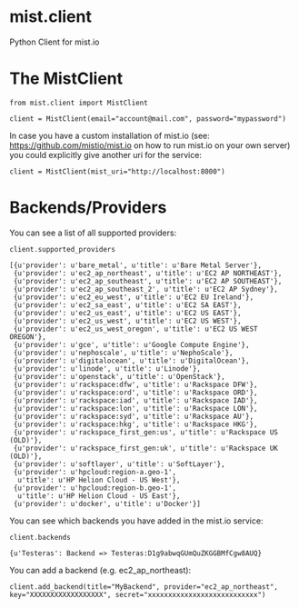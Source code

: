mist.client
===========

Python Client for mist.io

The MistClient
===========

```
from mist.client import MistClient

client = MistClient(email="account@mail.com", password="mypassword")
```

In case you have a custom installation of mist.io (see: https://github.com/mistio/mist.io on how to run mist.io on your own server) you could explicitly give another uri for the service:

```
client = MistClient(mist_uri="http://localhost:8000")
```

Backends/Providers
==================
You can see a list of all supported providers:

```
client.supported_providers

[{u'provider': u'bare_metal', u'title': u'Bare Metal Server'},
 {u'provider': u'ec2_ap_northeast', u'title': u'EC2 AP NORTHEAST'},
 {u'provider': u'ec2_ap_southeast', u'title': u'EC2 AP SOUTHEAST'},
 {u'provider': u'ec2_ap_southeast_2', u'title': u'EC2 AP Sydney'},
 {u'provider': u'ec2_eu_west', u'title': u'EC2 EU Ireland'},
 {u'provider': u'ec2_sa_east', u'title': u'EC2 SA EAST'},
 {u'provider': u'ec2_us_east', u'title': u'EC2 US EAST'},
 {u'provider': u'ec2_us_west', u'title': u'EC2 US WEST'},
 {u'provider': u'ec2_us_west_oregon', u'title': u'EC2 US WEST OREGON'},
 {u'provider': u'gce', u'title': u'Google Compute Engine'},
 {u'provider': u'nephoscale', u'title': u'NephoScale'},
 {u'provider': u'digitalocean', u'title': u'DigitalOcean'},
 {u'provider': u'linode', u'title': u'Linode'},
 {u'provider': u'openstack', u'title': u'OpenStack'},
 {u'provider': u'rackspace:dfw', u'title': u'Rackspace DFW'},
 {u'provider': u'rackspace:ord', u'title': u'Rackspace ORD'},
 {u'provider': u'rackspace:iad', u'title': u'Rackspace IAD'},
 {u'provider': u'rackspace:lon', u'title': u'Rackspace LON'},
 {u'provider': u'rackspace:syd', u'title': u'Rackspace AU'},
 {u'provider': u'rackspace:hkg', u'title': u'Rackspace HKG'},
 {u'provider': u'rackspace_first_gen:us', u'title': u'Rackspace US (OLD)'},
 {u'provider': u'rackspace_first_gen:uk', u'title': u'Rackspace UK (OLD)'},
 {u'provider': u'softlayer', u'title': u'SoftLayer'},
 {u'provider': u'hpcloud:region-a.geo-1',
  u'title': u'HP Helion Cloud - US West'},
 {u'provider': u'hpcloud:region-b.geo-1',
  u'title': u'HP Helion Cloud - US East'},
 {u'provider': u'docker', u'title': u'Docker'}]
```

You can see which backends you have added in the mist.io service:

```
client.backends

{u'Testeras': Backend => Testeras:D1g9abwqGUmQuZKGGBMfCgw8AUQ}
```

You can add a backend (e.g. ec2_ap_northeast):

```
client.add_backend(title="MyBackend", provider="ec2_ap_northeast", key="XXXXXXXXXXXXXXXXXX", secret="xxxxxxxxxxxxxxxxxxxxxxxxxxx")

```

